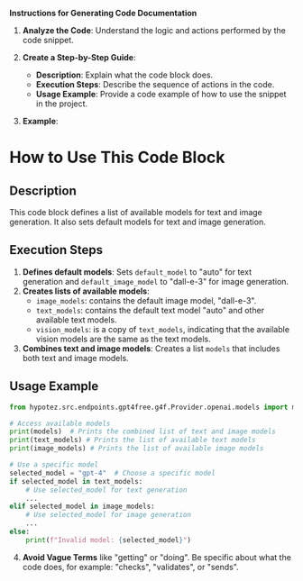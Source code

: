 **Instructions for Generating Code Documentation**

1. **Analyze the Code**: Understand the logic and actions performed by the code snippet.

2. **Create a Step-by-Step Guide**:
    - **Description**: Explain what the code block does.
    - **Execution Steps**: Describe the sequence of actions in the code.
    - **Usage Example**: Provide a code example of how to use the snippet in the project.

3. **Example**:

How to Use This Code Block
=========================================================================================

Description
-------------------------
This code block defines a list of available models for text and image generation. It also sets default models for text and image generation.

Execution Steps
-------------------------
1. **Defines default models**: Sets `default_model` to "auto" for text generation and `default_image_model` to "dall-e-3" for image generation.
2. **Creates lists of available models**: 
    - `image_models`: contains the default image model, "dall-e-3".
    - `text_models`: contains the default text model "auto" and other available text models.
    - `vision_models`:  is a copy of `text_models`, indicating that the available vision models are the same as the text models.
3. **Combines text and image models**: Creates a list `models` that includes both text and image models.

Usage Example
-------------------------

```python
from hypotez.src.endpoints.gpt4free.g4f.Provider.openai.models import models, text_models, image_models

# Access available models
print(models)  # Prints the combined list of text and image models
print(text_models) # Prints the list of available text models
print(image_models) # Prints the list of available image models

# Use a specific model
selected_model = "gpt-4"  # Choose a specific model
if selected_model in text_models:
    # Use selected_model for text generation
    ...
elif selected_model in image_models:
    # Use selected_model for image generation
    ...
else:
    print(f"Invalid model: {selected_model}")
```

4. **Avoid Vague Terms** like "getting" or "doing". Be specific about what the code does, for example: "checks", "validates", or "sends".